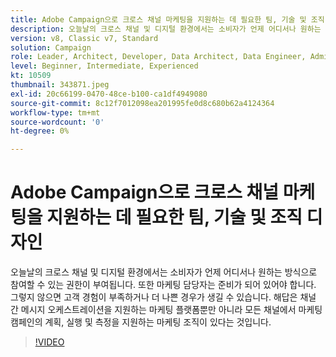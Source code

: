 ```yaml
---
title: Adobe Campaign으로 크로스 채널 마케팅을 지원하는 데 필요한 팀, 기술 및 조직 디자인
description: 오늘날의 크로스 채널 및 디지털 환경에서는 소비자가 언제 어디서나 원하는 방식으로 참여할 수 있는 권한이 부여됩니다.
version: v8, Classic v7, Standard
solution: Campaign
role: Leader, Architect, Developer, Data Architect, Data Engineer, Admin, User
level: Beginner, Intermediate, Experienced
kt: 10509
thumbnail: 343871.jpeg
exl-id: 20c66199-0470-48ce-b100-ca1df4949080
source-git-commit: 8c12f7012098ea201995fe0d8c680b62a4124364
workflow-type: tm+mt
source-wordcount: '0'
ht-degree: 0%

---
```


# Adobe Campaign으로 크로스 채널 마케팅을 지원하는 데 필요한 팀, 기술 및 조직 디자인

오늘날의 크로스 채널 및 디지털 환경에서는 소비자가 언제 어디서나 원하는 방식으로 참여할 수 있는 권한이 부여됩니다. 또한 마케팅 담당자는 준비가 되어 있어야 합니다. 그렇지 않으면 고객 경험이 부족하거나 더 나쁜 경우가 생길 수 있습니다. 해답은 채널 간 메시지 오케스트레이션을 지원하는 마케팅 플랫폼뿐만 아니라 모든 채널에서 마케팅 캠페인의 계획, 실행 및 측정을 지원하는 마케팅 조직이 있다는 것입니다.

>[!VIDEO](https://video.tv.adobe.com/v/343871/?quality=12&learn=on)
